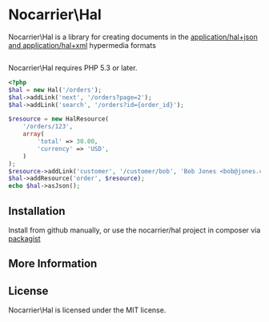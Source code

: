 Nocarrier\Hal
=============

Nocarrier\Hal is a library for creating documents in the [application/hal+json and application/hal+xml][1] hypermedia formats

```php
```

Nocarrier\Hal requires PHP 5.3 or later.

```php
<?php
$hal = new Hal('/orders');
$hal->addLink('next', '/orders?page=2');
$hal->addLink('search', '/orders?id={order_id}');

$resource = new HalResource(
    '/orders/123',
    array(
        'total' => 30.00,
        'currency' => 'USD',
    )
);
$resource->addLink('customer', '/customer/bob', 'Bob Jones <bob@jones.com>');
$hal->addResource('order', $resource);
echo $hal->asJson();
```

## Installation

Install from github manually, or use the nocarrier/hal project in composer via [packagist][2]

## More Information

## License

Nocarrier\Hal is licensed under the MIT license.

[1]: http://stateless.co/hal_specification.html
[2]: http://packagist.org/packages/nocarrier/hal
